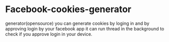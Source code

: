 # Facebook-cookies-generator
generator(opensource) you can generate cookies by loging in and by approving login by your facebook app it can run thread in the background to check if you approve login in your device.
